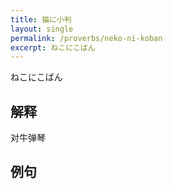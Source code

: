 ```yaml
---
title: 猫に小判
layout: single
permalink: /proverbs/neko-ni-koban
excerpt: ねこにこばん
---
```


ねこにこばん

## 解释

对牛弹琴

## 例句


